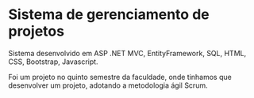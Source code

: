 # Sistema de gerenciamento de projetos

Sistema desenvolvido em ASP .NET MVC, EntityFramework, SQL, HTML, CSS, Bootstrap, Javascript.

Foi um projeto no quinto semestre da faculdade, onde tinhamos que desenvolver um projeto, adotando a metodologia ágil Scrum.
